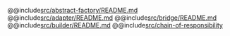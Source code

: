 @@include[src/abstract-factory/README.md](src/abstract-factory/README.md)
@@include[src/adapter/README.md](src/adapter/README.md)
@@include[src/bridge/README.md](src/bridge/README.md)
@@include[src/builder/README.md](src/builder/README.md)
@@include[src/chain-of-responsibility](src/chain-of-responsibility/README.md)